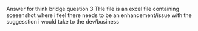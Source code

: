 Answer for think bridge question 3
THe file is an excel file containing sceeenshot where i feel there needs to be an enhancement/issue with the suggesstion i would take to the dev/business
